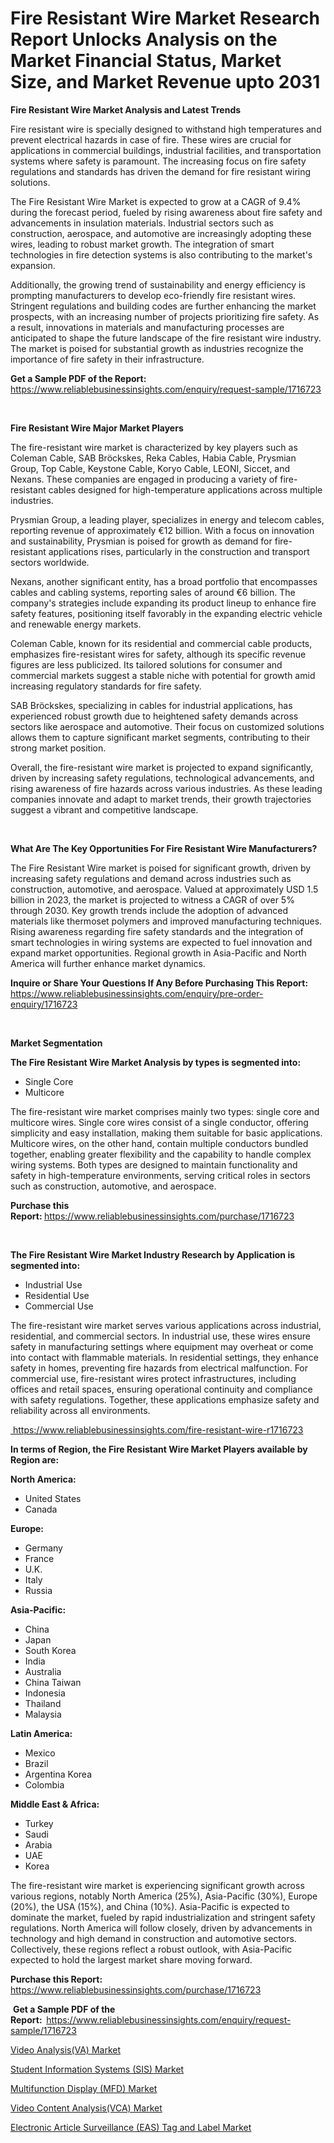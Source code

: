 <p><h1>Fire Resistant Wire Market Research Report Unlocks Analysis on the Market Financial Status, Market Size, and Market Revenue upto 2031</h1></p><p><strong>Fire Resistant Wire Market Analysis and Latest Trends</strong></p>
<p><p>Fire resistant wire is specially designed to withstand high temperatures and prevent electrical hazards in case of fire. These wires are crucial for applications in commercial buildings, industrial facilities, and transportation systems where safety is paramount. The increasing focus on fire safety regulations and standards has driven the demand for fire resistant wiring solutions.</p><p>The Fire Resistant Wire Market is expected to grow at a CAGR of 9.4% during the forecast period, fueled by rising awareness about fire safety and advancements in insulation materials. Industrial sectors such as construction, aerospace, and automotive are increasingly adopting these wires, leading to robust market growth. The integration of smart technologies in fire detection systems is also contributing to the market's expansion.</p><p>Additionally, the growing trend of sustainability and energy efficiency is prompting manufacturers to develop eco-friendly fire resistant wires. Stringent regulations and building codes are further enhancing the market prospects, with an increasing number of projects prioritizing fire safety. As a result, innovations in materials and manufacturing processes are anticipated to shape the future landscape of the fire resistant wire industry. The market is poised for substantial growth as industries recognize the importance of fire safety in their infrastructure.</p></p>
<p><strong>Get a Sample PDF of the Report:&nbsp;</strong> <a href="https://www.reliablebusinessinsights.com/enquiry/request-sample/1716723?utm_campaign=1454&utm_medium=2&utm_source=Github&utm_content=ia&utm_term=10102024&utm_id=fire-resistant-wire">https://www.reliablebusinessinsights.com/enquiry/request-sample/1716723</a></p>
<p>&nbsp;</p>
<p><strong>Fire Resistant Wire Major Market Players</strong></p>
<p><p>The fire-resistant wire market is characterized by key players such as Coleman Cable, SAB Bröckskes, Reka Cables, Habia Cable, Prysmian Group, Top Cable, Keystone Cable, Koryo Cable, LEONI, Siccet, and Nexans. These companies are engaged in producing a variety of fire-resistant cables designed for high-temperature applications across multiple industries.</p><p>Prysmian Group, a leading player, specializes in energy and telecom cables, reporting revenue of approximately €12 billion. With a focus on innovation and sustainability, Prysmian is poised for growth as demand for fire-resistant applications rises, particularly in the construction and transport sectors worldwide.</p><p>Nexans, another significant entity, has a broad portfolio that encompasses cables and cabling systems, reporting sales of around €6 billion. The company's strategies include expanding its product lineup to enhance fire safety features, positioning itself favorably in the expanding electric vehicle and renewable energy markets.</p><p>Coleman Cable, known for its residential and commercial cable products, emphasizes fire-resistant wires for safety, although its specific revenue figures are less publicized. Its tailored solutions for consumer and commercial markets suggest a stable niche with potential for growth amid increasing regulatory standards for fire safety.</p><p>SAB Bröckskes, specializing in cables for industrial applications, has experienced robust growth due to heightened safety demands across sectors like aerospace and automotive. Their focus on customized solutions allows them to capture significant market segments, contributing to their strong market position.</p><p>Overall, the fire-resistant wire market is projected to expand significantly, driven by increasing safety regulations, technological advancements, and rising awareness of fire hazards across various industries. As these leading companies innovate and adapt to market trends, their growth trajectories suggest a vibrant and competitive landscape.</p></p>
<p>&nbsp;</p>
<p><strong>What Are The Key Opportunities For Fire Resistant Wire Manufacturers?</strong></p>
<p><p>The Fire Resistant Wire market is poised for significant growth, driven by increasing safety regulations and demand across industries such as construction, automotive, and aerospace. Valued at approximately USD 1.5 billion in 2023, the market is projected to witness a CAGR of over 5% through 2030. Key growth trends include the adoption of advanced materials like thermoset polymers and improved manufacturing techniques. Rising awareness regarding fire safety standards and the integration of smart technologies in wiring systems are expected to fuel innovation and expand market opportunities. Regional growth in Asia-Pacific and North America will further enhance market dynamics.</p></p>
<p><strong>Inquire or Share Your Questions If Any Before Purchasing This Report:</strong> <a href="https://www.reliablebusinessinsights.com/enquiry/pre-order-enquiry/1716723?utm_campaign=1454&utm_medium=2&utm_source=Github&utm_content=ia&utm_term=10102024&utm_id=fire-resistant-wire">https://www.reliablebusinessinsights.com/enquiry/pre-order-enquiry/1716723</a></p>
<p>&nbsp;</p>
<p><strong>Market Segmentation</strong></p>
<p><strong>The Fire Resistant Wire Market Analysis by types is segmented into:</strong></p>
<p><ul><li>Single Core</li><li>Multicore</li></ul></p>
<p><p>The fire-resistant wire market comprises mainly two types: single core and multicore wires. Single core wires consist of a single conductor, offering simplicity and easy installation, making them suitable for basic applications. Multicore wires, on the other hand, contain multiple conductors bundled together, enabling greater flexibility and the capability to handle complex wiring systems. Both types are designed to maintain functionality and safety in high-temperature environments, serving critical roles in sectors such as construction, automotive, and aerospace.</p></p>
<p><strong>Purchase this Report:&nbsp;</strong><a href="https://www.reliablebusinessinsights.com/purchase/1716723?utm_campaign=1454&utm_medium=2&utm_source=Github&utm_content=ia&utm_term=10102024&utm_id=fire-resistant-wire">https://www.reliablebusinessinsights.com/purchase/1716723</a></p>
<p>&nbsp;</p>
<p><strong>The Fire Resistant Wire Market Industry Research by Application is segmented into:</strong></p>
<p><ul><li>Industrial Use</li><li>Residential Use</li><li>Commercial Use</li></ul></p>
<p><p>The fire-resistant wire market serves various applications across industrial, residential, and commercial sectors. In industrial use, these wires ensure safety in manufacturing settings where equipment may overheat or come into contact with flammable materials. In residential settings, they enhance safety in homes, preventing fire hazards from electrical malfunction. For commercial use, fire-resistant wires protect infrastructures, including offices and retail spaces, ensuring operational continuity and compliance with safety regulations. Together, these applications emphasize safety and reliability across all environments.</p></p>
<p><a href="https://www.reliablebusinessinsights.com/fire-resistant-wire-r1716723?utm_campaign=1454&utm_medium=2&utm_source=Github&utm_content=ia&utm_term=10102024&utm_id=fire-resistant-wire">&nbsp;https://www.reliablebusinessinsights.com/fire-resistant-wire-r1716723</a></p>
<p><strong>In terms of Region, the Fire Resistant Wire Market Players available by Region are:</strong></p>
<p>
    <p> <strong> North America: </strong>
        <ul>
            <li>United States</li>
            <li>Canada</li>
        </ul>
        </p> 
    <p> <strong> Europe: </strong>
        <ul>
            <li>Germany</li>
            <li>France</li>
            <li>U.K.</li>
            <li>Italy</li>
            <li>Russia</li>
        </ul>
        </p> 
    <p> <strong> Asia-Pacific: </strong>
        <ul>
            <li>China</li>
            <li>Japan</li>
            <li>South Korea</li>
            <li>India</li>
            <li>Australia</li>
            <li>China Taiwan</li>
            <li>Indonesia</li>
            <li>Thailand</li>
            <li>Malaysia</li>
        </ul>
        </p> 
    <p> <strong> Latin America: </strong>
        <ul>
            <li>Mexico</li>
            <li>Brazil</li>
            <li>Argentina Korea</li>
            <li>Colombia</li>
        </ul>
        </p> 
    <p> <strong> Middle East & Africa: </strong>
        <ul>
            <li>Turkey</li>
            <li>Saudi</li>
            <li>Arabia</li>
            <li>UAE</li>
            <li>Korea</li>
        </ul>
    </p>
    </p>
<p><p>The fire-resistant wire market is experiencing significant growth across various regions, notably North America (25%), Asia-Pacific (30%), Europe (20%), the USA (15%), and China (10%). Asia-Pacific is expected to dominate the market, fueled by rapid industrialization and stringent safety regulations. North America will follow closely, driven by advancements in technology and high demand in construction and automotive sectors. Collectively, these regions reflect a robust outlook, with Asia-Pacific expected to hold the largest market share moving forward.</p></p>
<p><strong>Purchase this Report: </strong><a href="https://www.reliablebusinessinsights.com/purchase/1716723?utm_campaign=1454&utm_medium=2&utm_source=Github&utm_content=ia&utm_term=10102024&utm_id=fire-resistant-wire">https://www.reliablebusinessinsights.com/purchase/1716723</a></p>
<p>&nbsp;<strong>Get a Sample PDF of the Report:&nbsp;&nbsp;</strong><a href="https://www.reliablebusinessinsights.com/enquiry/request-sample/1716723?utm_campaign=1454&utm_medium=2&utm_source=Github&utm_content=ia&utm_term=10102024&utm_id=fire-resistant-wire">https://www.reliablebusinessinsights.com/enquiry/request-sample/1716723</a></p>
<p><strong></strong></p>
<p><p><a href="https://www.linkedin.com/pulse/global-video-analysisva-market-trends-innovations-forward-looking-sllme?utm_campaign=1454&utm_medium=2&utm_source=Github&utm_content=ia&utm_term=10102024&utm_id=fire-resistant-wire">Video Analysis(VA) Market</a></p><p><a href="https://www.linkedin.com/pulse/strategic-forecast-student-information-systems-sis-market-faqle?utm_campaign=1454&utm_medium=2&utm_source=Github&utm_content=ia&utm_term=10102024&utm_id=fire-resistant-wire">Student Information Systems (SIS) Market</a></p><p><a href="https://www.linkedin.com/pulse/multifunction-display-mfd-market-research-report-2024-x3ybc?utm_campaign=1454&utm_medium=2&utm_source=Github&utm_content=ia&utm_term=10102024&utm_id=fire-resistant-wire">Multifunction Display (MFD) Market</a></p><p><a href="https://www.linkedin.com/pulse/global-perspectives-video-content-analysisvca-market-trends-0izne?utm_campaign=1454&utm_medium=2&utm_source=Github&utm_content=ia&utm_term=10102024&utm_id=fire-resistant-wire">Video Content Analysis(VCA) Market</a></p><p><a href="https://www.linkedin.com/pulse/mapping-electronic-article-surveillance-eas-tag-label-market-axsbe?utm_campaign=1454&utm_medium=2&utm_source=Github&utm_content=ia&utm_term=10102024&utm_id=fire-resistant-wire">Electronic Article Surveillance (EAS) Tag and Label Market</a></p></p>